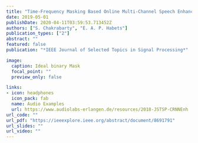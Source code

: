 ```yaml
---
title: "Time-Frequency Masking Based Online Multi-Channel Speech Enhancement With Convolutional Recurrent Neural Networks"
date: 2019-05-01
publishDate: 2020-04-11T03:59:53.713452Z
authors: ["S. Chakrabarty", "E. A. P. Habets"]
publication_types: ["2"]
abstract: ""
featured: false
publication: "*IEEE Journal of Selected Topics in Signal Processing*"

image:
  caption: Ideal binary Mask
  focal_point: ""
  preview_only: false

links:
- icon: headphones
  icon_pack: fab
  name: Audio Examples
  url: https://www.audiolabs-erlangen.de/resources/2018-JSTSP-CRNNEnh
url_code: ""
url_pdf: "https://ieeexplore.ieee.org/abstract/document/8691791"
url_slides: ""
url_video: ""
---
```


